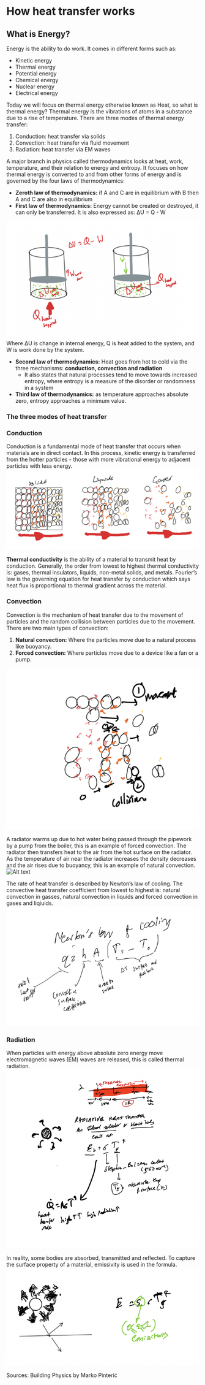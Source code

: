# How heat transfer works

## What is Energy?
Energy is the ability to do work. It comes in different forms such as:
- Kinetic energy
- Thermal energy
- Potential energy
- Chemical energy
- Nuclear energy
- Electrical energy

Today we will focus on thermal energy otherwise known as Heat, so what is thermal energy? Thermal energy is the vibrations of atoms in a substance due to a rise of temperature. There are three modes of thermal energy transfer:
1. Conduction: heat transfer via solids
2. Convection: heat transfer via fluid movement
3. Radiation: heat transfer via EM waves

A major branch in physics called thermodynamics looks at heat, work, temperature, and their relation to energy and entropy. It focuses on how thermal energy is converted to and from other forms of energy and is governed by the four laws of thermodynamics:
- **Zeroth law of thermodynamics:** if A and C are in equilibrium with B then A and C are also in equilibrium
- **First law of thermodynamics:** Energy cannot be created or destroyed, it can only be transferred. It is also expressed as: ΔU = Q - W
<img src="/assets/first_law_thermodynamics.png" alt="Alt text" style="max-width: 100%; height: auto;" />    
 Where ΔU is change in internal energy, Q is heat added to the system, and W is work done by the system.

- **Second law of thermodynamics:**  Heat goes from hot to cold via the three mechanisms: **conduction, convection and radiation** 
   - It also states that natural processes tend to move towards increased entropy, where entropy is a measure of the disorder or randomness in a system
- **Third law of thermodynamics:** as temperature approaches absolute zero, entropy approaches a minimum value.

### The three modes of heat transfer
### Conduction
Conduction is a fundamental mode of heat transfer that occurs when materials are in direct contact. In this process, kinetic energy is transferred from the hotter particles - those with more vibrational energy to adjacent particles with less energy. 
<img src="/assets/solid_liquid_gas.png" alt="Alt text" style="max-width: 100%; height: auto;" />    

**Thermal conductivity** is the ability of a material to transmit heat by conduction. Generally, the order from lowest to highest thermal conductivity is: gases, thermal insulators, liquids, non-metal solids, and metals. Fourier’s law is the governing equation for heat transfer by conduction which says heat flux is proportional to thermal gradient across the material.

### Convection
Convection is the mechanism of heat transfer due to the movement of particles and the random collision between particles due to the movement. There are two main types of convection:
1. **Natural convection:** Where the particles move due to a natural process like buoyancy.
2. **Forced convection:** Where particles move due to a device like a fan or a pump.
<img src="/assets/liquid_movement.png" alt="Alt text" style="max-width: 100%; height: auto;" />    

A radiator warms up due to hot water being passed through the pipework by a pump from the boiler, this is an example of forced convection. The radiator then transfers heat to the air from the hot surface on the radiator. As the temperature of air near the radiator increases the density decreases and the air rises due to buoyancy, this is an example of natural convection.
<img src="/assets/forced_convetion.png" alt="Alt text" style="max-width: 100%; height: auto;" />    

The rate of heat transfer is described by Newton’s law of cooling. The convective heat transfer coefficient from lowest to highest is: natural convection in gasses, natural convection in liquids and forced convection in gases and liqiuids.
<img src="/assets/newton_cooling.png" alt="Alt text" style="max-width: 100%; height: auto;" />    


### Radiation
When particles with energy above absolute zero energy move electromagnetic waves (EM) waves are released, this is called thermal radiation.
<img src="/assets/radiation.png" alt="Alt text" style="max-width: 100%; height: auto;" />    

In reality, some bodies are absorbed, transmitted and reflected. To capture the surface property of a material, emissivity is used in the formula.
<img src="/assets/emissivity.png" alt="Alt text" style="max-width: 100%; height: auto;" />    

Sources:
Building Physics by Marko Pinterić





